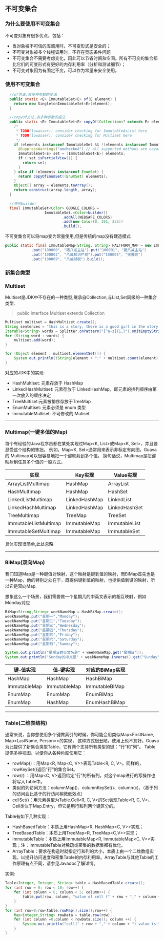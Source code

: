 ## 不可变集合
### 为什么要使用不可变集合
不可变对象有很多优点，包括：

- 当对象被不可信的库调用时，不可变形式是安全的；
- 不可变对象被多个线程调用时，不存在竞态条件问题
- 不可变集合不需要考虑变化，因此可以节省时间和空间。所有不可变的集合都比它们的可变形式有更好的内存利用率（分析和测试细节）；
- 不可变对象因为有固定不变，可以作为常量来安全使用。

### 使用不可变集合

```java
  //of方法,有多种参数的变法
  public static <E> ImmutableSet<E> of(E element) {
    return new SingletonImmutableSet<E>(element);
  }
  
  //copyOf方法,有多种参数的变法
  public static <E> ImmutableSet<E> copyOf(Collection<? extends E> elements) {
    /*
     * TODO(lowasser): consider checking for ImmutableAsList here
     * TODO(lowasser): consider checking for Multiset here
     */
    if (elements instanceof ImmutableSet && !(elements instanceof ImmutableSortedSet)) {
      @SuppressWarnings("unchecked") // all supported methods are covariant
      ImmutableSet<E> set = (ImmutableSet<E>) elements;
      if (!set.isPartialView()) {
        return set;
      }
    } else if (elements instanceof EnumSet) {
      return copyOfEnumSet((EnumSet) elements);
    }
    Object[] array = elements.toArray();
    return construct(array.length, array);
  }
  
  //使用builder
  final ImmutableSet<Color> GOOGLE_COLORS =
                  ImmutableSet.<Color>builder()
                          .addAll(WEBSAFE_COLORS)
                          .add(new Color(0, 191, 255))
                          .build();
```

不可变集合可以将map变为常量使用,但是传统的map没有建造模式

```java
public static final ImmutableMap<String, String> PALTFORM_MAP = new ImmutableMap.Builder<String, String>()
            .put("100000", "猪八戒主站").put("100001", "猪八戒主站")
            .put("100002", "八戒知识产权").put("100005", "天蓬网")
            .put("100009", "八戒财税").build();
```

### 新集合类型

### Multiset
Multiset是JDK中不存在的一种类型,继承自Collection,与List,Set同级的一种集合类型.

> public interface Multiset<E> extends Collection<E>

```java
Multiset multiset = HashMultiset.create();
String sentences = "this is a story, there is a good girl in the story.";
Iterable<String> words = Splitter.onPattern("[^a-z]{1,}").omitEmptyStrings().trimResults().split(sentences);
for (String word : words) {
    multiset.add(word);
}

for (Object element : multiset.elementSet()) {
    System.out.println((String)element + ":" + multiset.count(element));
}
```


对应的JDK中的实现:

- HashMultiset: 元素存放于 HashMap
- LinkedHashMultiset: 元素存放于 LinkedHashMap，即元素的排列顺序由第一次放入的顺序决定
- TreeMultiset:元素被排序存放于TreeMap
- EnumMultiset: 元素必须是 enum 类型
- ImmutableMultiset: 不可修改的 Mutiset

-----------
### Multimap(一键多值的Map)
每个有经验的Java程序员都在某处实现过Map<K, List<V>>或Map<K, Set<V>>，并且要忍受这个结构的笨拙。
例如，Map<K, Set<V>>通常用来表示非标定有向图。Guava的 Multimap可以很容易地把一个键映射到多个值。
换句话说，Multimap是把键映射到任意多个值的一般方式。

实现|Key实现 | Value实现
----|----|----|
ArrayListMultimap	|HashMap|	ArrayList
HashMultimap	|HashMap|	HashSet
LinkedListMultimap	|LinkedHashMap|	LinkedList
LinkedHashMultimap	|LinkedHashMap|	LinkedHashSet
TreeMultimap	|TreeMap|	TreeSet
ImmutableListMultimap	|ImmutableMap|	ImmutableList
ImmutableSetMultimap	|ImmutableMap|	ImmutableSet

具体实现很简单,此处忽略.

--------
### BiMap(双向Map)
我们知道Map是一种键值对映射，这个映射是键到值的映射，而BiMap首先也是一种Map，他的特别之处在于，既提供键到值的映射，也提供值到键的映射，所以它是双向Map.

想象这么一个场景，我们需要做一个星期几的中英文表示的相互映射，例如Monday对应

```java
BiMap<String,String> weekNameMap = HashBiMap.create();
weekNameMap.put("星期一","Monday");
weekNameMap.put("星期二","Tuesday");
weekNameMap.put("星期三","Wednesday");
weekNameMap.put("星期四","Thursday");
weekNameMap.put("星期五","Friday");
weekNameMap.put("星期六","Saturday");
weekNameMap.put("星期日","Sunday");

System.out.println("星期日的英文名是" + weekNameMap.get("星期日"));
System.out.println("Sunday的中文是" + weekNameMap.inverse().get("Sunday"));
```

键–值实现|	值–键实现|	对应的BiMap实现
-----|-----|------
HashMap|	HashMap|	HashBiMap
ImmutableMap|	ImmutableMap|	ImmutableBiMap
EnumMap|	EnumMap|	EnumBiMap
EnumMap|	HashMap|	EnumHashBiMap

------------
### Table(二维表结构)
通常来说，当你想使用多个键做索引的时候，你可能会用类似Map<FirstName, Map<LastName, Person>>的实现，
这种方式很丑陋，使用上也不友好。Guava为此提供了新集合类型Table，它有两个支持所有类型的键：”行”和”列”。
Table提供多种视图，以便你从各种角度使用它：

- rowMap()：用Map<R, Map<C, V>>表现Table<R, C, V>。同样的， rowKeySet()返回”行”的集合Set<R>。
- row(r) ：用Map<C, V>返回给定”行”的所有列，对这个map进行的写操作也将写入Table中。
- 类似的列访问方法：columnMap()、columnKeySet()、column(c)。（基于列的访问会比基于的行访问稍微低效点）
- cellSet()：用元素类型为Table.Cell<R, C, V>的Set表现Table<R, C, V>。Cell类似于Map.Entry，但它是用行和列两个键区分的。

Table有如下几种实现：

- HashBasedTable：本质上用HashMap<R, HashMap<C, V>>实现；
- TreeBasedTable：本质上用TreeMap<R, TreeMap<C,V>>实现；
- ImmutableTable：本质上用ImmutableMap<R, ImmutableMap<C, V>>实现；注：ImmutableTable对稀疏或密集的数据集都有优化。
- ArrayTable：要求在构造时就指定行和列的大小，本质上由一个二维数组实现，以提升访问速度和密集Table的内存利用率。ArrayTable与其他Table的工作原理有点不同，请参见Javadoc了解详情。

实例:
```java
Table<Integer, Integer, String> table = HashBasedTable.create();
for (int row = 0; row < 10; row++) {
    for (int column = 0; column < 5; column++) {
        table.put(row, column, "value of cell (" + row + "," + column + ")");
    }
}
for (int row=0;row<table.rowMap().size();row++) {
    Map<Integer,String> rowData = table.row(row);
    for (int column =0;column < rowData.size(); column ++) {
        System.out.println("cell(" + row + "," + column + ") value is:" + rowData.get(column));
    }
}
```